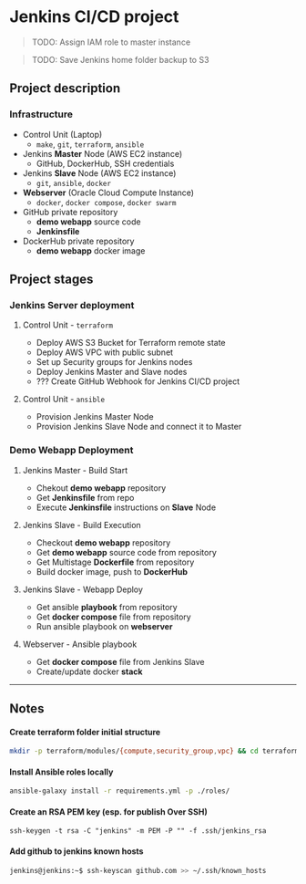 # Jenkins CI/CD project
> TODO: Assign IAM role to master instance

> TODO: Save Jenkins home folder backup to S3

## Project description
### Infrastructure
* Control Unit (Laptop)
    - `make`, `git`, `terraform`, `ansible`
* Jenkins **Master** Node (AWS EC2 instance)
    - GitHub, DockerHub, SSH credentials
* Jenkins **Slave** Node (AWS EC2 instance)
    - `git`, `ansible`, `docker`
* **Webserver** (Oracle Cloud Compute Instance)
    - `docker`, `docker compose`, `docker swarm`
* GitHub private repository
    - **demo webapp** source code
    - **Jenkinsfile**
* DockerHub private repository
    - **demo webapp** docker image

## Project stages
### Jenkins Server deployment
1. Control Unit - `terraform`
    * Deploy AWS S3 Bucket for Terraform remote state
    * Deploy AWS VPC with public subnet
    * Set up Security groups for Jenkins nodes
    * Deploy Jenkins Master and Slave nodes
    * ??? Create GitHub Webhook for Jenkins CI/CD project

2. Control Unit - `ansible`
    * Provision Jenkins Master Node
    * Provision Jenkins Slave Node and connect it to Master


### Demo Webapp Deployment
1. Jenkins Master - Build Start
    * Chekout **demo webapp** repository
    * Get **Jenkinsfile** from repo
    * Execute **Jenkinsfile** instructions on **Slave** Node

1. Jenkins Slave - Build Execution
    * Checkout **demo webapp** repository
    * Get **demo webapp** source code from repository
    * Get Multistage **Dockerfile** from repository
    * Build docker image, push to **DockerHub**

1. Jenkins Slave - Webapp Deploy
    * Get ansible **playbook** from repository
    * Get **docker compose** file from repository
    * Run ansible playbook on **webserver**

1. Webserver - Ansible playbook
    * Get **docker compose** file from Jenkins Slave
    * Create/update docker **stack**



---
## Notes
#### Create terraform folder initial structure
```bash
mkdir -p terraform/modules/{compute,security_group,vpc} && cd terraform && touch main.tf outputs.tf secrets.tfvars && cd modules/compute && touch main.tf outputs.tf install_jenkins.sh && cd ../security_group && touch main.tf outputs.tf && cd ../vpc && touch main.tf outputs.tf
```

#### Install Ansible roles locally
```bash
ansible-galaxy install -r requirements.yml -p ./roles/
```

#### Create an RSA PEM key (esp. for publish Over SSH)
```
ssh-keygen -t rsa -C "jenkins" -m PEM -P "" -f .ssh/jenkins_rsa
```

#### Add github to jenkins known hosts
```bash
jenkins@jenkins:~$ ssh-keyscan github.com >> ~/.ssh/known_hosts
```
